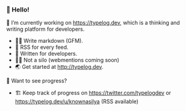 ### 👋 Hello!


🔭 I’m currently working on https://typelog.dev, which is a thinking and writing platform for developers.

- ✍🏼 Write markdown (GFM).
- 📶 RSS for every feed.
- 🐹 Written for developers. 
- 🧑‍🌾 Not a silo (webmentions coming soon)
- 🌏 Get started at http://typelog.dev. 

🚧 Want to see progress?
- 🏗️ Keep track of progress on https://twitter.com/typelogdev or https://typelog.dev/u/knownasilya (RSS available)

